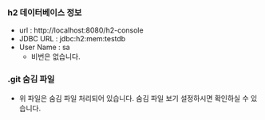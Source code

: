 ### h2 데이터베이스 정보 
* url : http://localhost:8080/h2-console
* JDBC URL : jdbc:h2:mem:testdb
* User Name : sa
  * 비번은 없습니다.

### .git 숨김 파일
* 위 파일은 숨김 파일 처리되어 있습니다. 숨김 파일 보기 설정하시면 확인하실 수 있습니다.
